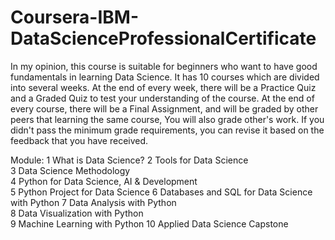 # Coursera-IBM-DataScienceProfessionalCertificate
In my opinion, this course is suitable for beginners who want to have good fundamentals in learning Data Science. It has 10 courses which are divided into several weeks.
At the end of every week, there will be a Practice Quiz and a Graded Quiz to test your understanding of the course. 
At the end of every course, there will be a Final Assignment, and will be graded by other peers that learning the same course, You will also grade other's work.
If you didn't pass the minimum grade requirements, you can revise it based on the feedback that you have received.

Module: 
1 What is Data Science?
2 Tools for Data Science  
3 Data Science Methodology   
4 Python for Data Science, AI & Development  
5 Python Project for Data Science
6 Databases and SQL for Data Science with Python 
7 Data Analysis with Python  
8 Data Visualization with Python  
9 Machine Learning with Python
10 Applied Data Science Capstone
